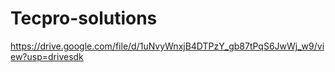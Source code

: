 # Tecpro-solutions
https://drive.google.com/file/d/1uNvyWnxjB4DTPzY_gb87tPqS6JwWj_w9/view?usp=drivesdk
